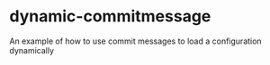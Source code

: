 # dynamic-commitmessage
An example of how to use commit messages to load a configuration dynamically
